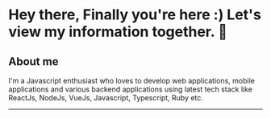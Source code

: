 # Hey there, Finally you're here :) Let's view my information together. 🐼


## About me

I'm a Javascript enthusiast who loves to develop web applications, mobile applications and various backend applications using latest tech stack like ReactJs, NodeJs, VueJs, Javascript, Typescript, Ruby etc.

 ----
<!--
**akarshan1996/akarshan1996** is a ✨ _special_ ✨ repository because its `README.md` (this file) appears on your GitHub profile.

Here are some ideas to get you started:

- 🔭 I’m currently working on ...
- 🌱 I’m currently learning ...
- 👯 I’m looking to collaborate on ...
- 🤔 I’m looking for help with ...
- 💬 Ask me about ...
- 📫 How to reach me: ...
- 😄 Pronouns: ...
- ⚡ Fun fact: ...
-->
